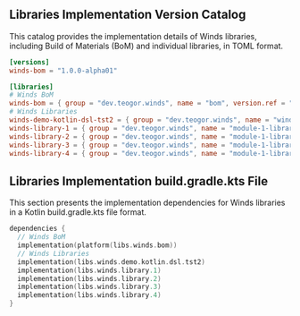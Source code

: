 ## Libraries Implementation Version Catalog

This catalog provides the implementation details of Winds libraries, including Build of Materials (BoM) and individual libraries, in TOML format.

```toml
[versions]
winds-bom = "1.0.0-alpha01"

[libraries]
# Winds BoM
winds-bom = { group = "dev.teogor.winds", name = "bom", version.ref = "winds-bom" }
# Winds Libraries
winds-demo-kotlin-dsl-tst2 = { group = "dev.teogor.winds", name = "winds-demo-kotlin-dsl-tst2" }
winds-library-1 = { group = "dev.teogor.winds", name = "module-1-library-1" }
winds-library-2 = { group = "dev.teogor.winds", name = "module-1-library-2" }
winds-library-3 = { group = "dev.teogor.winds", name = "module-1-library-3" }
winds-library-4 = { group = "dev.teogor.winds", name = "module-1-library-4" }
```

## Libraries Implementation build.gradle.kts File

This section presents the implementation dependencies for Winds libraries in a Kotlin build.gradle.kts file format.

```kotlin
dependencies {
  // Winds BoM
  implementation(platform(libs.winds.bom))
  // Winds Libraries
  implementation(libs.winds.demo.kotlin.dsl.tst2)
  implementation(libs.winds.library.1)
  implementation(libs.winds.library.2)
  implementation(libs.winds.library.3)
  implementation(libs.winds.library.4)
}
```

